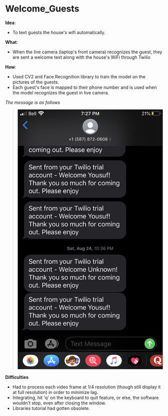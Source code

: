 # Welcome_Guests

**Idea**: 
- To text guests the house's wifi automatically.

**What**: 
- When the live camera (laptop's front camera) recognizes the guest, they are sent a welcome text along with the house's WiFi through Twilio


**How**:
- Used CV2 and Face Recognition library to train the model on the pictures of the guests.
- Each guest's face is mapped to their phone number and is used when the model recognizes the guest in live camera.

*The message is as follows*
> ![alt text](https://github.com/yousufafroze/Welcome_Guests/blob/master/welcome_guests_msg.jpeg)


**Difficulties**
- Had to process each video frame at 1/4 resolution (though still display it at full resolution) in order to minimize lag.
- Integrating, hit 'q' on the keyboard to quit feature, or else, the software wouldn't stop, even after closing the window.
- Libraries tutorial had gotten obsolete.






